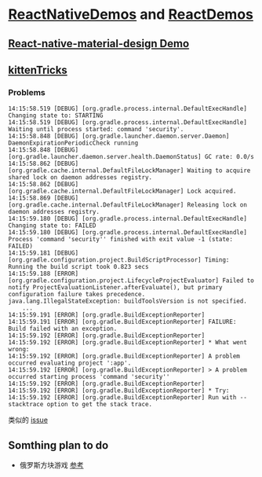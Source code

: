 # [ReactNativeDemos](./demos) and [ReactDemos](./React)

## [React-native-material-design Demo](https://github.com/react-native-material-design/demo-app)

## [kittenTricks](https://github.com/akveo/kittenTricks)

### **Problems**

```log
14:15:58.519 [DEBUG] [org.gradle.process.internal.DefaultExecHandle] Changing state to: STARTING
14:15:58.519 [DEBUG] [org.gradle.process.internal.DefaultExecHandle] Waiting until process started: command 'security'.
14:15:58.848 [DEBUG] [org.gradle.launcher.daemon.server.Daemon] DaemonExpirationPeriodicCheck running
14:15:58.848 [DEBUG] [org.gradle.launcher.daemon.server.health.DaemonStatus] GC rate: 0.0/s
14:15:58.862 [DEBUG] [org.gradle.cache.internal.DefaultFileLockManager] Waiting to acquire shared lock on daemon addresses registry.
14:15:58.862 [DEBUG] [org.gradle.cache.internal.DefaultFileLockManager] Lock acquired.
14:15:58.869 [DEBUG] [org.gradle.cache.internal.DefaultFileLockManager] Releasing lock on daemon addresses registry.
14:15:59.180 [DEBUG] [org.gradle.process.internal.DefaultExecHandle] Changing state to: FAILED
14:15:59.180 [DEBUG] [org.gradle.process.internal.DefaultExecHandle] Process 'command 'security'' finished with exit value -1 (state: FAILED)
14:15:59.181 [DEBUG] [org.gradle.configuration.project.BuildScriptProcessor] Timing: Running the build script took 0.823 secs
14:15:59.188 [ERROR] [org.gradle.configuration.project.LifecycleProjectEvaluator] Failed to notify ProjectEvaluationListener.afterEvaluate(), but primary configuration failure takes precedence.
java.lang.IllegalStateException: buildToolsVersion is not specified.
    ...
14:15:59.191 [ERROR] [org.gradle.BuildExceptionReporter]
14:15:59.191 [ERROR] [org.gradle.BuildExceptionReporter] FAILURE: Build failed with an exception.
14:15:59.192 [ERROR] [org.gradle.BuildExceptionReporter]
14:15:59.192 [ERROR] [org.gradle.BuildExceptionReporter] * What went wrong:
14:15:59.192 [ERROR] [org.gradle.BuildExceptionReporter] A problem occurred evaluating project ':app'.
14:15:59.192 [ERROR] [org.gradle.BuildExceptionReporter] > A problem occurred starting process 'command 'security''
14:15:59.192 [ERROR] [org.gradle.BuildExceptionReporter]
14:15:59.192 [ERROR] [org.gradle.BuildExceptionReporter] * Try:
14:15:59.192 [ERROR] [org.gradle.BuildExceptionReporter] Run with --stacktrace option to get the stack trace.
```
类似的 [issue](https://github.com/crazycodeboy/GitHubPopular/issues/3)


## Somthing plan to do

* 俄罗斯方块游戏 [参考](https://github.com/chvin/react-tetris)
